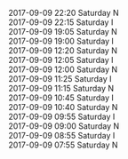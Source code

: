 2017-09-09 22:20 Saturday  N  
2017-09-09 22:15 Saturday  I  
2017-09-09 19:05 Saturday  N  
2017-09-09 19:00 Saturday  I  
2017-09-09 12:20 Saturday  N  
2017-09-09 12:05 Saturday  I  
2017-09-09 12:00 Saturday  N  
2017-09-09 11:25 Saturday  I  
2017-09-09 11:15 Saturday  N  
2017-09-09 10:45 Saturday  I  
2017-09-09 10:40 Saturday  N  
2017-09-09 09:55 Saturday  I  
2017-09-09 09:00 Saturday  N  
2017-09-09 08:55 Saturday  I  
2017-09-09 07:55 Saturday  N  
